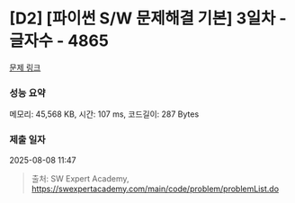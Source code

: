 # [D2] [파이썬 S/W 문제해결 기본] 3일차 - 글자수 - 4865 

[문제 링크](https://swexpertacademy.com/main/code/problem/problemDetail.do?contestProbId=AWTQSs6qQL0DFAVT) 

### 성능 요약

메모리: 45,568 KB, 시간: 107 ms, 코드길이: 287 Bytes

### 제출 일자

2025-08-08 11:47



> 출처: SW Expert Academy, https://swexpertacademy.com/main/code/problem/problemList.do